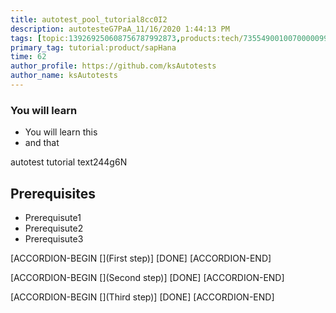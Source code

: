 ```yaml
---
title: autotest_pool_tutorial8cc0I2
description: autotesteG7PaA_11/16/2020 1:44:13 PM
tags: [topic:139269250608756787992873,products:tech/73554900100700000996,tutorial:experience/advanced]
primary_tag: tutorial:product/sapHana
time: 62
author_profile: https://github.com/ksAutotests
author_name: ksAutotests
---
```

### You will learn
- You will learn this
- and that

autotest tutorial text244g6N

## Prerequisites
- Prerequisute1
- Prerequisute2
- Prerequisute3

[ACCORDION-BEGIN [](First step)]
[DONE]
[ACCORDION-END]

[ACCORDION-BEGIN [](Second step)]
[DONE]
[ACCORDION-END]

[ACCORDION-BEGIN [](Third step)]
[DONE]
[ACCORDION-END]

